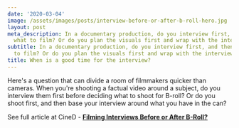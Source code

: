 ```yaml
---
date: '2020-03-04'
image: /assets/images/posts/interview-before-or-after-b-roll-hero.jpg
layout: post
meta_description: In a documentary production, do you interview first, and then decide
  what to film? Or do you plan the visuals first and wrap with the interview?
subtitle: In a documentary production, do you interview first, and then decide what
  to film? Or do you plan the visuals first and wrap with the interview?
title: When is a good time for the interview?
---
```


Here's a question that can divide a room of filmmakers quicker than cameras. When you're shooting a factual video around a subject, do you interview them first before deciding what to shoot for B-roll? Or do you shoot first, and then base your interview around what you have in the can?

See full article at CineD - [**Filming Interviews Before or After B-Roll?**](https://www.cined.com/filming-interviews-before-or-after-b-roll/)